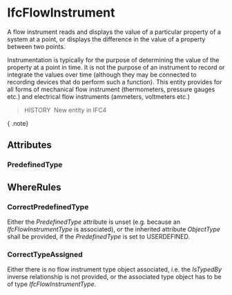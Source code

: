# IfcFlowInstrument

A flow instrument reads and displays the value of a particular property of a system at a point, or displays the difference in the value of a property between two points.

Instrumentation is typically for the purpose of determining the value of the property at a point in time. It is not the purpose of an instrument to record or integrate the values over time (although they may be connected to recording devices that do perform such a function). This entity provides for all forms of mechanical flow instrument (thermometers, pressure gauges etc.) and electrical flow instruments (ammeters, voltmeters etc.)

> HISTORY&nbsp; New entity in IFC4

{ .note}
>

## Attributes

### PredefinedType


## WhereRules

### CorrectPredefinedType
Either the _PredefinedType_ attribute is unset (e.g. because an _IfcFlowInstrumentType_ is associated), or the inherited attribute _ObjectType_ shall be provided, if the _PredefinedType_ is set to USERDEFINED.

### CorrectTypeAssigned
Either there is no flow instrument type object associated, i.e. the _IsTypedBy_ inverse relationship is not provided, or the associated type object has to be of type _IfcFlowInstrumentType_.
